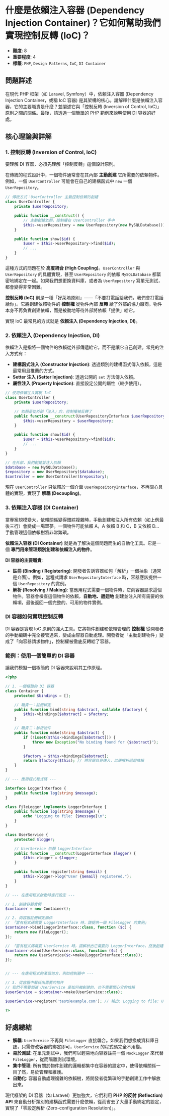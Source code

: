 # 什麼是依賴注入容器 (Dependency Injection Container)？它如何幫助我們實現控制反轉 (IoC)？

- **難度**: 8
- **重要程度**: 4
- **標籤**: `PHP`, `Design Patterns`, `IoC`, `DI Container`

## 問題詳述

在現代 PHP 框架（如 Laravel, Symfony）中，依賴注入容器 (Dependency Injection Container，或稱 IoC 容器) 是其架構的核心。請解釋什麼是依賴注入容器，它的主要職責是什麼？並闡述它與「控制反轉 (Inversion of Control, IoC)」原則之間的關係。最後，請透過一個簡單的 PHP 範例來說明使用 DI 容器的好處。

## 核心理論與詳解

### 1. 控制反轉 (Inversion of Control, IoC)

要理解 DI 容器，必須先理解「控制反轉」這個設計原則。

在傳統的程式設計中，一個物件通常會在其內部 **主動創建** 它所需要的依賴物件。例如，一個 `UserController` 可能會在自己的建構函式中 `new` 一個 `UserRepository`。

```php
// 傳統方式：UserController 主動控制依賴的創建
class UserController {
    private $userRepository;

    public function __construct() {
        // 主動創建依賴，控制權在 UserController 手中
        $this->userRepository = new UserRepository(new MySQLDatabase());
    }

    public function show($id) {
        $user = $this->userRepository->find($id);
        // ...
    }
}
```

這種方式的問題在於 **高度耦合 (High Coupling)**。`UserController` 與 `UserRepository` 的具體實現，甚至 `UserRepository` 的依賴 `MySQLDatabase` 都緊密地綁定在一起。如果我們想更換資料庫，或者為 `UserRepository` 寫單元測試，都會變得非常困難。

**控制反轉 (IoC)** 則是一種「好萊塢原則」——「不要打電話給我們，我們會打電話給你」。它將創建依賴物件的 **控制權** 從物件內部 **反轉** 給了外部的協力廠商。物件本身不再負責創建依賴，而是被動地等待外部將依賴「提供」給它。

實現 IoC 最常見的方式就是 **依賴注入 (Dependency Injection, DI)**。

### 2. 依賴注入 (Dependency Injection, DI)

依賴注入是指將一個物件的依賴從外部傳遞給它，而不是讓它自己創建。常見的注入方式有：

- **建構函式注入 (Constructor Injection)**: 透過類別的建構函式傳入依賴，這是最常用且推薦的方式。
- **Setter 注入 (Setter Injection)**: 透過公開的 `set` 方法傳入依賴。
- **屬性注入 (Property Injection)**: 直接設定公開的屬性（較少使用）。

```php
// 使用依賴注入實現 IoC
class UserController {
    private $userRepository;

    // 依賴是從外部「注入」的，控制權被反轉了
    public function __construct(UserRepositoryInterface $userRepository) {
        $this->userRepository = $userRepository;
    }

    public function show($id) {
        $user = $this->userRepository->find($id);
        // ...
    }
}

// 在外部，我們創建並注入依賴
$database = new MySQLDatabase();
$repository = new UserRepository($database);
$controller = new UserController($repository);
```

現在 `UserController` 只依賴於一個介面 `UserRepositoryInterface`，不再關心具體的實現，實現了 **解耦 (Decoupling)**。

### 3. 依賴注入容器 (DI Container)

當專案規模變大，依賴關係變得錯綜複雜時，手動創建和注入所有依賴（如上例最後三行）會變成一場噩夢。一個物件可能依賴 A，A 依賴 B 和 C，B 又依賴 D... 手動管理這個依賴樹將非常繁瑣。

**依賴注入容器 (DI Container)** 就是為了解決這個問題而生的自動化工具。它是一個 **專門用來管理類別創建和依賴注入的物件**。

**DI 容器的主要職責**:

- **註冊 (Binding / Registering)**: 開發者告訴容器如何「解析」一個抽象（通常是介面）。例如，當程式請求 `UserRepositoryInterface` 時，容器應該提供一個 `UserRepository` 的實例。
- **解析 (Resolving / Making)**: 當應用程式需要一個物件時，它向容器請求這個物件。容器會檢查這個物件的依賴，**自動地、遞迴地** 創建並注入所有需要的依賴項，最後返回一個完整的、可用的物件實例。

### DI 容器如何實現控制反轉

DI 容器是實現 IoC 原則的強大工具。它將物件創建和依賴管理的 **控制權** 從開發者的手動編碼中完全接管過來，變成由容器自動處理。開發者從「主動創建物件」變成了「向容器請求物件」，控制權被徹底反轉給了容器。

### 範例：使用一個簡單的 DI 容器

讓我們模擬一個極簡的 DI 容器來說明其工作原理。

```php
<?php

// 1. 一個極簡的 DI 容器
class Container {
    protected $bindings = [];

    // 職責一：註冊綁定
    public function bind(string $abstract, callable $factory) {
        $this->bindings[$abstract] = $factory;
    }

    // 職責二：解析物件
    public function make(string $abstract) {
        if (!isset($this->bindings[$abstract])) {
            throw new Exception("No binding found for {$abstract}");
        }

        $factory = $this->bindings[$abstract];
        return $factory($this); // 將容器自身傳入，以便解析遞迴依賴
    }
}

// --- 應用程式程式碼 ---

interface LoggerInterface {
    public function log(string $message);
}

class FileLogger implements LoggerInterface {
    public function log(string $message) {
        echo "Logging to file: {$message}\n";
    }
}

class UserService {
    protected $logger;

    // UserService 依賴 LoggerInterface
    public function __construct(LoggerInterface $logger) {
        $this->logger = $logger;
    }

    public function register(string $email) {
        $this->logger->log("User {$email} registered.");
    }
}

// --- 在應用程式啟動時進行設定 ---

// 1. 創建容器實例
$container = new Container();

// 2. 向容器註冊綁定關係
// 「當有程式碼需要 LoggerInterface 時，請提供一個 FileLogger 的實例」
$container->bind(LoggerInterface::class, function ($c) {
    return new FileLogger();
});

// 「當有程式碼需要 UserService 時，請解析出它需要的 LoggerInterface，然後創建它」
$container->bind(UserService::class, function ($c) {
    return new UserService($c->make(LoggerInterface::class));
});


// --- 在應用程式的某個地方，例如控制器中 ---

// 3. 從容器中解析出需要的物件
// 我們不需要知道 UserService 是如何被創建的，也不需要關心它的依賴
$userService = $container->make(UserService::class);

$userService->register('test@example.com'); // 輸出: Logging to file: User test@example.com registered.

?>
```

## 好處總結

- **解耦**: `UserService` 不再與 `FileLogger` 直接耦合。如果我們想換成資料庫日誌，只需修改容器的綁定即可，`UserService` 的程式碼完全不用變。
- **易於測試**: 在單元測試中，我們可以輕易地向容器註冊一個 `MockLogger` 來代替 `FileLogger`，從而隔離測試環境。
- **集中管理**: 所有關於物件創建的邏輯都集中在容器的設定中，使得依賴關係一目了然，易於管理和維護。
- **自動化**: 容器自動處理複雜的依賴樹，將開發者從繁瑣的手動創建工作中解放出來。

現代框架的 DI 容器（如 Laravel）更加強大，它們利用 **PHP 的反射 (Reflection) API** 來自動分析類別的建構函式需要什麼依賴，從而省去了大量手動綁定的設定，實現了「零設定解析 (Zero-configuration Resolution)」。
